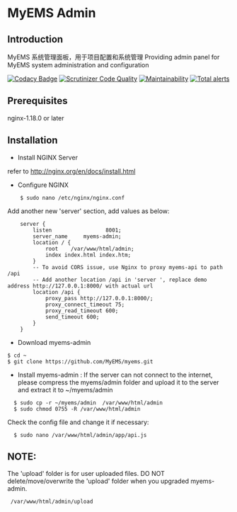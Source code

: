 # MyEMS Admin

## Introduction
MyEMS 系统管理面板，用于项目配置和系统管理
Providing admin panel  for MyEMS system administration and configuration

[![Codacy Badge](https://api.codacy.com/project/badge/Grade/f4c68eda47ba45948809f3f42ce8d82e)](https://app.codacy.com/gh/myems/myems-admin?utm_source=github.com&utm_medium=referral&utm_content=myems/myems-admin&utm_campaign=Badge_Grade)
[![Scrutinizer Code Quality](https://scrutinizer-ci.com/g/myems/myems-admin/badges/quality-score.png?b=master)](https://scrutinizer-ci.com/g/myems/myems-admin/?branch=master)
[![Maintainability](https://api.codeclimate.com/v1/badges/4ece07b4f1e10b578277/maintainability)](https://codeclimate.com/github/myems/myems-admin/maintainability)
[![Total alerts](https://img.shields.io/lgtm/alerts/g/myems/myems-admin.svg?logo=lgtm&logoWidth=18)](https://lgtm.com/projects/g/myems/myems-admin/alerts/)

## Prerequisites
nginx-1.18.0 or later


## Installation

* Install NGINX  Server

refer to http://nginx.org/en/docs/install.html

* Configure NGINX
```
    $ sudo nano /etc/nginx/nginx.conf
```
Add another new 'server' section, add values as below:
```
    server {
        listen                 8001;
        server_name     myems-admin;
        location / {
            root    /var/www/html/admin;
            index index.html index.htm;
        }
        -- To avoid CORS issue, use Nginx to proxy myems-api to path /api 
        -- Add another location /api in 'server ', replace demo address http://127.0.0.1:8000/ with actual url
        location /api {
            proxy_pass http://127.0.0.1:8000/;
            proxy_connect_timeout 75;
            proxy_read_timeout 600;
            send_timeout 600;
        }
    }
```

* Download myems-admin
```
$ cd ~
$ git clone https://github.com/MyEMS/myems.git
```

* Install myems-admin :
  If the server can not connect to the internet, please compress the myems/admin folder and upload it to the server and extract it to ~/myems/admin
```
  $ sudo cp -r ~/myems/admin  /var/www/html/admin
  $ sudo chmod 0755 -R /var/www/html/admin
```
  Check the config file and change it if necessary:
```
  $ sudo nano /var/www/html/admin/app/api.js
```

## NOTE:
The 'upload' folder is for user uploaded files. DO NOT delete/move/overwrite the 'upload' folder when you upgraded myems-admin.
```
 /var/www/html/admin/upload
```
